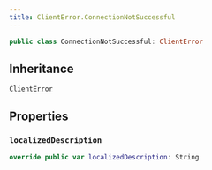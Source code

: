 ```yaml
---
title: ClientError.ConnectionNotSuccessful
---
```


``` swift
public class ConnectionNotSuccessful: ClientError 
```

## Inheritance

[`ClientError`](errors/client-error)

## Properties

### `localizedDescription`

``` swift
override public var localizedDescription: String 
```
